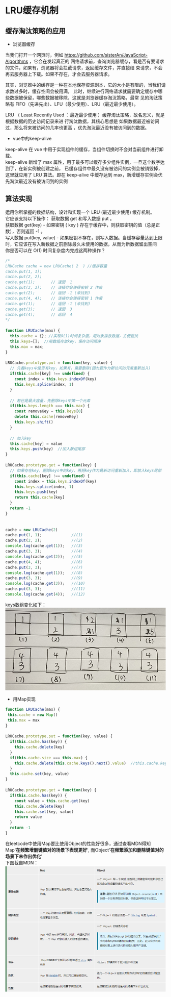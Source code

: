 # LRU缓存机制
## 缓存淘汰策略的应用

* 浏览器缓存

当我们打开一个网页时，例如 https://github.com/sisterAn/JavaScript-Algorithms ，它会在发起真正的
网络请求前，查询浏览器缓存，看是否有要请求的文件，如果有，浏览器将会拦截请求，返回缓存文件，并直接结
束请求，不会再去服务器上下载。如果不存在，才会去服务器请求。<br>

其实，浏览器中的缓存是一种在本地保存资源副本，它的大小是有限的，当我们请求数过多时，缓存空间会被用满，
此时，继续进行网络请求就需要确定缓存中哪些数据被保留，哪些数据被移除，这就是浏览器缓存淘汰策略，最常
见的淘汰策略有 FIFO（先进先出）、LFU（最少使用）、LRU（最近最少使用）。<br>

LRU （ Least Recently Used ：最近最少使用 ）缓存淘汰策略，故名思义，就是根据数据的历史访问记录来进
行淘汰数据，其核心思想是 如果数据最近被访问过，那么将来被访问的几率也更高 ，优先淘汰最近没有被访问到的数据。<br>

* vue中的keep-alive

keep-alive 在 vue 中用于实现组件的缓存，当组件切换时不会对当前组件进行卸载。<br>
keep-alive 新增了 max 属性，用于最多可以缓存多少组件实例，一旦这个数字达到了，在新实例被创建之前，
已缓存组件中最久没有被访问的实例会被销毁掉，这里就应用了 LRU 算法。即在 keep-alive 中缓存达到 
max，新增缓存实例会优先淘汰最近没有被访问到的实例

## 算法实现
运用你所掌握的数据结构，设计和实现一个 LRU (最近最少使用) 缓存机制。<br>
它应该支持以下操作： 获取数据 get 和写入数据 put 。<br>
获取数据 get(key) - 如果密钥 ( key ) 存在于缓存中，则获取密钥的值（总是正数），否则返回 -1 。<br>
写入数据 put(key, value) - 如果密钥不存在，则写入数据。当缓存容量达到上限时，它应该在写入新数据之前删除最久未使用的数据，从而为新数据留出空间<br>
你是否可以在 O(1) 时间复杂度内完成这两种操作？
```js
/*
LRUCache cache = new LRUCache( 2  ) //缓存容量
cache.put(1, 1);
cache.put(2, 2);
cache.get(1);       // 返回  1
cache.put(3, 3);    // 该操作会使得密钥 2 作废
cache.get(2);       // 返回 -1 (未找到)
cache.put(4, 4);    // 该操作会使得密钥 1 作废
cache.get(1);       // 返回 -1 (未找到)
cache.get(3);       // 返回  3
cache.get(4);       // 返回  4
*/

function LRUCache(max) {
  this.cache = {}; //实现O(1)时间复杂度，用对象存放数据，方便查找
  this.keys=[];  //用数组存放key，保存访问顺序
  this.max = max;
}

LRUCache.prototype.put = function(key, value) {
  // 先看keys中是否有key，如果有，需要删除(因为要作为新访问的元素重新加入)
  if(this.cache[key] !== undefined) {
    const index = this.keys.indexOf(key)
    this.keys.splice(index, 1)
  }

  // 若已是最大容量，先删除keys中第一个元素
  if(this.keys.length === this.max) {
    const removeKey = this.keys[0]
    delete this.cache[removeKey]
    this.keys.shift()
  }

  // 加入key
  this.cache[key] = value
  this.keys.push(key)  //加入数组尾部
}

LRUCache.prototype.get = function(key) {
  // 如果存在key，删除keys中的key，再把key作为最新访问重新加入，即放入keys尾部
  if(this.cache[key] !== undefined) {
    const index = this.keys.indexOf(key)
    this.keys.splice(index, 1)
    this.keys.push(key)
    return this.cache[key]
  }
  return -1
}


cache = new LRUCache(2)
cache.put(1, 1);             //(1)
cache.put(2, 2);             //(2)
console.log(cache.get(1));   //(3)
cache.put(3, 3);             //(4)
console.log(cache.get(2));   //(5)
cache.put(4, 4);             //(6)
cache.put(3, 3);             //(7)
console.log(cache.get(1));   //(8)
cache.put(3, 3);             //(9)
console.log(cache.get(3));   //(10)
cache.put(3, 3);             //(11)
console.log(cache.get(4));   //(12)
```
keys数组变化如下：<br>
![](./image/16206966058787.png)

* 用Map实现
```js
function LRUCache(max) {
 this.cache = new Map()
 this.max = max
}

LRUCache.prototype.put = function(key, value) {
  if(this.cache.has(key)) {
    this.cache.delete(key)
  }
  if(this.cache.size === this.max) {
    this.cache.delete(this.cache.keys().next().value)  //this.cache.keys().next().value获取map第一个元素的key
  }
  this.cache.set(key, value)
}

LRUCache.prototype.get = function(key) {
  if(this.cache.has(key)) {
    const value = this.cache.get(key)
    this.cache.delete(key)
    this.cache.set(key, value)
    return value
  }
  return -1
}
```
在leetcode中使用Map要比使用Object的性能好很多，通过查看MDN得知Map'**在频繁增删键值对的场景下表现更好**',
而Object'**在频繁添加和删除键值对的场景下未作出优化**'<br>
下图截自MDN：<br>
![](./image/16206999678183.png)
